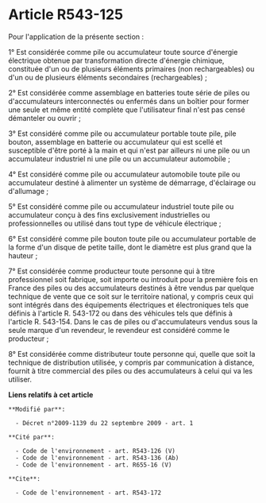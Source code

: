 # Article R543-125

Pour l'application de la présente section : 

1° Est considérée comme pile ou accumulateur toute source d'énergie électrique obtenue par transformation directe d'énergie
chimique, constituée d'un ou de plusieurs éléments primaires (non rechargeables) ou d'un ou de plusieurs éléments secondaires
(rechargeables) ; 

2° Est considérée comme assemblage en batteries toute série de piles ou d'accumulateurs interconnectés ou enfermés dans un
boîtier pour former une seule et même entité complète que l'utilisateur final n'est pas censé démanteler ou ouvrir ; 

3° Est considéré comme pile ou accumulateur portable toute pile, pile bouton, assemblage en batterie ou accumulateur qui est
scellé et susceptible d'être porté à la main et qui n'est par ailleurs ni une pile ou un accumulateur industriel ni une pile
ou un accumulateur automobile ; 

4° Est considéré comme pile ou accumulateur automobile toute pile ou accumulateur destiné à alimenter un système de
démarrage, d'éclairage ou d'allumage ; 

5° Est considéré comme pile ou accumulateur industriel toute pile ou accumulateur conçu à des fins exclusivement
industrielles ou professionnelles ou utilisé dans tout type de véhicule électrique ; 

6° Est considéré comme pile bouton toute pile ou accumulateur portable de la forme d'un disque de petite taille, dont le
diamètre est plus grand que la hauteur ; 

7° Est considérée comme producteur toute personne qui à titre professionnel soit fabrique, soit importe ou introduit pour la
première fois en France des piles ou des accumulateurs destinés à être vendus par quelque technique de vente que ce soit sur
le territoire national, y compris ceux qui sont intégrés dans des équipements électriques et électroniques tels que définis à
l'article R. 543-172 ou dans des véhicules tels que définis à l'article R. 543-154. Dans le cas de piles ou d'accumulateurs
vendus sous la seule marque d'un revendeur, le revendeur est considéré comme le producteur ; 

8° Est considérée comme distributeur toute personne qui, quelle que soit la technique de distribution utilisée, y compris par
communication à distance, fournit à titre commercial des piles ou des accumulateurs à celui qui va les utiliser.

**Liens relatifs à cet article**

	**Modifié par**:

	  - Décret n°2009-1139 du 22 septembre 2009 - art. 1

	**Cité par**:

	  - Code de l'environnement - art. R543-126 (V)
	  - Code de l'environnement - art. R543-136 (Ab)
	  - Code de l'environnement - art. R655-16 (V)

	**Cite**:

	  - Code de l'environnement - art. R543-172
